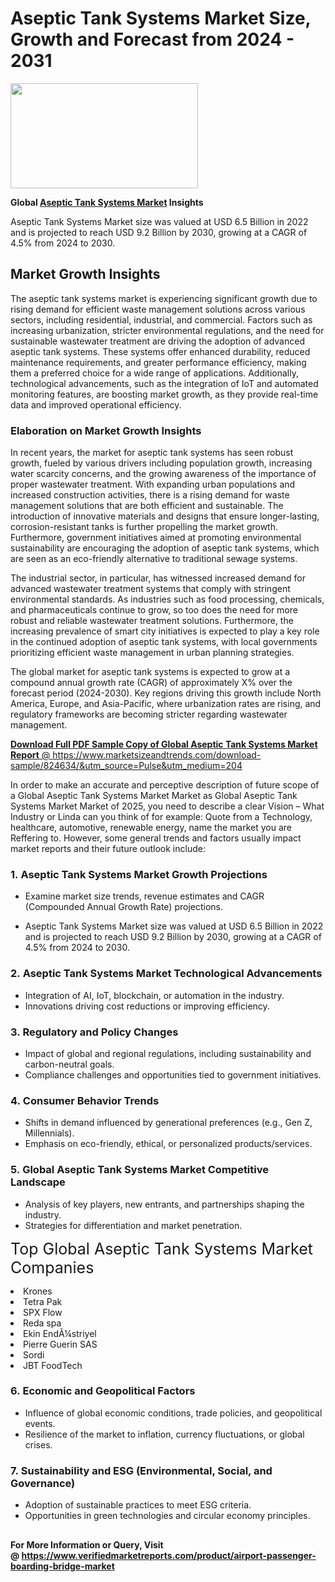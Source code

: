 <H1>Aseptic Tank Systems Market Size, Growth and Forecast from 2024 - 2031</H1><img class="aligncenter size-medium wp-image-584254" src="https://thirdeyenews.in/wp-content/uploads/2024/09/Global-Market-Research-300x168.jpeg" alt="" width="300" height="168" /><p><strong>Global&nbsp;<a href="https://www.marketsizeandtrends.com/download-sample/824634/&amp;utm_source=Pulse&amp;utm_medium=204">Aseptic Tank Systems Market</a> Insights</strong></p><p>Aseptic Tank Systems Market size was valued at USD 6.5 Billion in 2022 and is projected to reach USD 9.2 Billion by 2030, growing at a CAGR of 4.5% from 2024 to 2030.</p><p><h2>Market Growth Insights</h2> <p>The aseptic tank systems market is experiencing significant growth due to rising demand for efficient waste management solutions across various sectors, including residential, industrial, and commercial. Factors such as increasing urbanization, stricter environmental regulations, and the need for sustainable wastewater treatment are driving the adoption of advanced aseptic tank systems. These systems offer enhanced durability, reduced maintenance requirements, and greater performance efficiency, making them a preferred choice for a wide range of applications. Additionally, technological advancements, such as the integration of IoT and automated monitoring features, are boosting market growth, as they provide real-time data and improved operational efficiency.</p> <p><a href="#"></a></p> <h3>Elaboration on Market Growth Insights</h3> <p>In recent years, the market for aseptic tank systems has seen robust growth, fueled by various drivers including population growth, increasing water scarcity concerns, and the growing awareness of the importance of proper wastewater treatment. With expanding urban populations and increased construction activities, there is a rising demand for waste management solutions that are both efficient and sustainable. The introduction of innovative materials and designs that ensure longer-lasting, corrosion-resistant tanks is further propelling the market growth. Furthermore, government initiatives aimed at promoting environmental sustainability are encouraging the adoption of aseptic tank systems, which are seen as an eco-friendly alternative to traditional sewage systems.</p> <p>The industrial sector, in particular, has witnessed increased demand for advanced wastewater treatment systems that comply with stringent environmental standards. As industries such as food processing, chemicals, and pharmaceuticals continue to grow, so too does the need for more robust and reliable wastewater treatment solutions. Furthermore, the increasing prevalence of smart city initiatives is expected to play a key role in the continued adoption of aseptic tank systems, with local governments prioritizing efficient waste management in urban planning strategies.</p> <p>The global market for aseptic tank systems is expected to grow at a compound annual growth rate (CAGR) of approximately X% over the forecast period (2024-2030). Key regions driving this growth include North America, Europe, and Asia-Pacific, where urbanization rates are rising, and regulatory frameworks are becoming stricter regarding wastewater management.</p> <p><a href="#"></p><p><span class=""><strong>Download Full PDF Sample Copy of Global Aseptic Tank Systems Market Report</strong> @ <a href="https://www.marketsizeandtrends.com/download-sample/824634/&amp;utm_source=Pulse&amp;utm_medium=204" target="_blank">https://www.marketsizeandtrends.com/download-sample/824634/&amp;utm_source=Pulse&amp;utm_medium=204</a></span></p><p>In order to make an accurate and perceptive description of future scope of a Global&nbsp;Aseptic Tank Systems Market Market as Global&nbsp;Aseptic Tank Systems Market Market of 2025, you need to describe a clear Vision &ndash; What Industry or Linda can you think of for example: Quote from a Technology, healthcare, automotive, renewable energy, name the market you are Reffering to. However, some general trends and factors usually impact market reports and their future outlook include:</p><h3>1.&nbsp;<strong>Aseptic Tank Systems Market Growth Projections</strong></h3><ul><li>Examine market size trends, revenue estimates and CAGR (Compounded Annual Growth Rate) projections.</li><li><p>Aseptic Tank Systems Market size was valued at USD 6.5 Billion in 2022 and is projected to reach USD 9.2 Billion by 2030, growing at a CAGR of 4.5% from 2024 to 2030.</p></li></ul><h3>2.&nbsp;<strong>Aseptic Tank Systems Market Technological Advancements</strong></h3><ul><li>Integration of AI, IoT, blockchain, or automation in the industry.</li><li>Innovations driving cost reductions or improving efficiency.</li></ul><h3>3.&nbsp;<strong>Regulatory and Policy Changes</strong></h3><ul><li>Impact of global and regional regulations, including sustainability and carbon-neutral goals.</li><li>Compliance challenges and opportunities tied to government initiatives.</li></ul><h3>4.&nbsp;<strong>Consumer Behavior Trends</strong></h3><ul><li>Shifts in demand influenced by generational preferences (e.g., Gen Z, Millennials).</li><li>Emphasis on eco-friendly, ethical, or personalized products/services.</li></ul><h3>5.&nbsp;<strong>Global Aseptic Tank Systems Market Competitive Landscape</strong></h3><ul><li>Analysis of key players, new entrants, and partnerships shaping the industry.</li><li>Strategies for differentiation and market penetration.</li></ul><p data-pm-slice="1 1 []"><span style="color: inherit; font-family: inherit; font-size: 25px;">Top Global Aseptic Tank Systems Market Companies</span></p><div class="" data-test-id=""><p><li>Krones</li><li> Tetra Pak</li><li> SPX Flow</li><li> Reda spa</li><li> Ekin EndÃ¼striyel</li><li> Pierre Guerin SAS</li><li> Sordi</li><li> JBT FoodTech</li></p></div><h3>6.&nbsp;<strong>Economic and Geopolitical Factors</strong></h3><ul><li>Influence of global economic conditions, trade policies, and geopolitical events.</li><li>Resilience of the market to inflation, currency fluctuations, or global crises.</li></ul><h3>7.&nbsp;<strong>Sustainability and ESG (Environmental, Social, and Governance)</strong></h3><ul><li>Adoption of sustainable practices to meet ESG criteria.</li><li>Opportunities in green technologies and circular economy principles.</li></ul><h2><strong style="font-size: 14px;">For More Information or Query, Visit @&nbsp;</strong><a style="background-color: #ffffff; font-size: 14px;" href="https://www.marketsizeandtrends.com/report/aseptic-tank-systems-market/" target="_blank">https://www.verifiedmarketreports.com/product/airport-passenger-boarding-bridge-market</a></h2>
